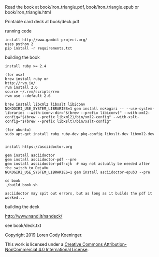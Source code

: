 Read the book at book/iron_triangle.pdf,  book/iron_triangle.epub or book/iron_triangle.html 

Printable card deck at book/deck.pdf


running code
```
install http://www.gambit-project.org/
uses python 2
pip install -r requirements.txt
```


building the book
```
install ruby >= 2.4

(for osx)
brew install ruby or
http://rvm.io/
rvm install 2.6
source ~/.rvm/scripts/rvm
rvm use --default 2.6

brew install libxml2 libxslt libiconv
NOKOGIRI_USE_SYSTEM_LIBRARIES=1 gem install nokogiri -- --use-system-libraries --with-iconv-dir="$(brew --prefix libiconv)" --with-xml2-config="$(brew --prefix libxml2)/bin/xml2-config" --with-xslt-config="$(brew --prefix libxslt)/bin/xslt-config"

(for ubuntu)
sudo apt-get install ruby ruby-dev pkg-config libxslt-dev libxml2-dev


install https://asciidoctor.org

gem install asciidoctor
gem install asciidoctor-pdf --pre
gem install asciidoctor-pdf-cjk  # may not actually be needed after the switch to DejaVu
NOKOGIRI_USE_SYSTEM_LIBRARIES=1 gem install asciidoctor-epub3 --pre

cd book
./build_book.sh

asciidoctor may spit out errors, but as long as it builds the pdf it worked...
```

building the deck

http://www.nand.it/nandeck/

see book/deck.txt

Copyright 2019 Loren Cody Koeninger.

This work is licensed under a [Creative Commons Attribution-NonCommercial 4.0 International License](http://creativecommons.org/licenses/by-nc/4.0/).
